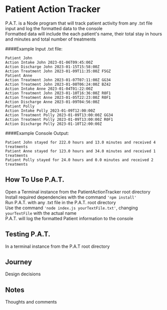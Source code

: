 # Patient Action Tracker
P.A.T. is a Node program that will track patient activity from any .txt file input and log the formatted data to the console<br />
Formatted data will include the each patient's name, their total stay in hours and minutes and total number of treatments

####Example Input .txt file:

```
Patient John
Action Intake John 2023-01-06T09:45:00Z
Action Discharge John 2023-01-15T15:58:00Z
Action Treatment John 2023-01-09T11:35:00Z F5GZ
Patient Anne
Action Treatment John 2023-01-07T07:11:00Z GG34
Action Treatment John 2023-01-08T06:24:00Z BZ42
Action Intake Anne 2023-01-04T01:22:00Z
Action Treatment John 2023-01-10T16:36:00Z R0F1
Action Treatment Anne 2023-01-05T22:23:00Z R0F1
Action Discharge Anne 2023-01-09T04:56:00Z
Patient Polly
Action Intake Polly 2023-01-09T12:00:00Z
Action Treatment Polly 2023-01-09T13:00:00Z GG34
Action Treatment Polly 2023-01-09T13:00:00Z R0F1
Action Discharge Polly 2023-01-10T12:00:00Z
```

####Example Console Output:

```
Patient John stayed for 222.0 hours and 13.0 minutes and received 4 treatments
Patient Anne stayed for 123.0 hours and 34.0 minutes and received 1 treatments
Patient Polly stayed for 24.0 hours and 0.0 minutes and received 2 treatments
```

## How To Use P.A.T.
Open a Terminal instance from the PatientActionTracker root directory<br />
Install required dependencies with the command ```'npm install'```<br />
Run P.A.T. with any .txt file in the P.A.T. root directory<br />
Use the command ```'node index.js yourTextFile.txt'```, changing ```yourTextFile``` with the actual name<br />
P.A.T. will log the formatted Patient information to the console

## Testing P.A.T.
In a terminal instance from the P.A.T root directory
## Journey
Design decisions
## Notes
Thoughts and comments
